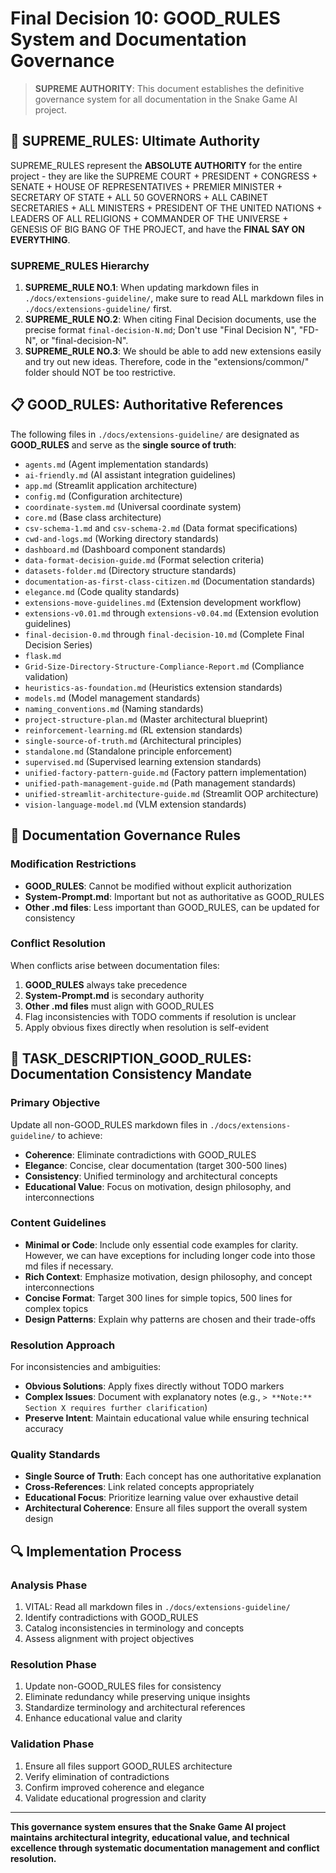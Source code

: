# Final Decision 10: GOOD_RULES System and Documentation Governance

> **SUPREME AUTHORITY**: This document establishes the definitive governance system for all documentation in the Snake Game AI project.

## 🎯 **SUPREME_RULES: Ultimate Authority**

SUPREME_RULES represent the **ABSOLUTE AUTHORITY** for the entire project - they are like the SUPREME COURT + PRESIDENT + CONGRESS + SENATE + HOUSE OF REPRESENTATIVES + PREMIER MINISTER + SECRETARY OF STATE + ALL 50 GOVERNORS + ALL CABINET SECRETARIES + ALL MINISTERS + PRESIDENT OF THE UNITED NATIONS + LEADERS OF ALL RELIGIONS + COMMANDER OF THE UNIVERSE + GENESIS OF BIG BANG OF THE PROJECT, and have the **FINAL SAY ON EVERYTHING**.

### **SUPREME_RULES Hierarchy**
1. **SUPREME_RULE NO.1**: When updating markdown files in `./docs/extensions-guideline/`, make sure to read ALL markdown files in `./docs/extensions-guideline/` first.
2. **SUPREME_RULE NO.2**: When citing Final Decision documents, use the precise format `final-decision-N.md`; Don't use "Final Decision N", "FD-N", or "final-decision-N".
3. **SUPREME_RULE NO.3**: We should be able to add new extensions easily and try out new ideas. Therefore, code in the "extensions/common/" folder should NOT be too restrictive.

## 📋 **GOOD_RULES: Authoritative References**

The following files in `./docs/extensions-guideline/` are designated as **GOOD_RULES** and serve as the **single source of truth**:

- `agents.md` (Agent implementation standards)
- `ai-friendly.md` (AI assistant integration guidelines)
- `app.md` (Streamlit application architecture)
- `config.md` (Configuration architecture)
- `coordinate-system.md` (Universal coordinate system)
- `core.md` (Base class architecture)
- `csv-schema-1.md` and `csv-schema-2.md` (Data format specifications)
- `cwd-and-logs.md` (Working directory standards)
- `dashboard.md` (Dashboard component standards)
- `data-format-decision-guide.md` (Format selection criteria)
- `datasets-folder.md` (Directory structure standards)
- `documentation-as-first-class-citizen.md` (Documentation standards)
- `elegance.md` (Code quality standards)
- `extensions-move-guidelines.md` (Extension development workflow)
- `extensions-v0.01.md` through `extensions-v0.04.md` (Extension evolution guidelines)
- `final-decision-0.md` through `final-decision-10.md` (Complete Final Decision Series)
- `flask.md`
- `Grid-Size-Directory-Structure-Compliance-Report.md` (Compliance validation)
- `heuristics-as-foundation.md` (Heuristics extension standards)
- `models.md` (Model management standards)
- `naming_conventions.md` (Naming standards)
- `project-structure-plan.md` (Master architectural blueprint)
- `reinforcement-learning.md` (RL extension standards)
- `single-source-of-truth.md` (Architectural principles)
- `standalone.md` (Standalone principle enforcement)
- `supervised.md` (Supervised learning extension standards)
- `unified-factory-pattern-guide.md` (Factory pattern implementation)
- `unified-path-management-guide.md` (Path management standards)
- `unified-streamlit-architecture-guide.md` (Streamlit OOP architecture)
- `vision-language-model.md` (VLM extension standards)

## 🚫 **Documentation Governance Rules**

### **Modification Restrictions**
- **GOOD_RULES**: Cannot be modified without explicit authorization
- **System-Prompt.md**: Important but not as authoritative as GOOD_RULES
- **Other .md files**: Less important than GOOD_RULES, can be updated for consistency

### **Conflict Resolution**
When conflicts arise between documentation files:
1. **GOOD_RULES** always take precedence
2. **System-Prompt.md** is secondary authority
3. **Other .md files** must align with GOOD_RULES
4. Flag inconsistencies with TODO comments if resolution is unclear
5. Apply obvious fixes directly when resolution is self-evident

## 🎯 **TASK_DESCRIPTION_GOOD_RULES: Documentation Consistency Mandate**

### **Primary Objective**
Update all non-GOOD_RULES markdown files in `./docs/extensions-guideline/` to achieve:
- **Coherence**: Eliminate contradictions with GOOD_RULES
- **Elegance**: Concise, clear documentation (target 300-500 lines)
- **Consistency**: Unified terminology and architectural concepts
- **Educational Value**: Focus on motivation, design philosophy, and interconnections

### **Content Guidelines**
- **Minimal or Code**: Include only essential code examples for clarity. However, we can have exceptions for including longer code into those md files if necessary.
- **Rich Context**: Emphasize motivation, design philosophy, and concept interconnections
- **Concise Format**: Target 300 lines for simple topics, 500 lines for complex topics
- **Design Patterns**: Explain why patterns are chosen and their trade-offs

### **Resolution Approach**
For inconsistencies and ambiguities:
- **Obvious Solutions**: Apply fixes directly without TODO markers
- **Complex Issues**: Document with explanatory notes (e.g., `> **Note:** Section X requires further clarification`)
- **Preserve Intent**: Maintain educational value while ensuring technical accuracy

### **Quality Standards**
- **Single Source of Truth**: Each concept has one authoritative explanation
- **Cross-References**: Link related concepts appropriately
- **Educational Focus**: Prioritize learning value over exhaustive detail
- **Architectural Coherence**: Ensure all files support the overall system design

## 🔍 **Implementation Process**

### **Analysis Phase**
1. VITAL: Read all markdown files in `./docs/extensions-guideline/`
2. Identify contradictions with GOOD_RULES
3. Catalog inconsistencies in terminology and concepts
4. Assess alignment with project objectives

### **Resolution Phase**
1. Update non-GOOD_RULES files for consistency
2. Eliminate redundancy while preserving unique insights
3. Standardize terminology and architectural references
4. Enhance educational value and clarity

### **Validation Phase**
1. Ensure all files support GOOD_RULES architecture
2. Verify elimination of contradictions
3. Confirm improved coherence and elegance
4. Validate educational progression and clarity

---

**This governance system ensures that the Snake Game AI project maintains architectural integrity, educational value, and technical excellence through systematic documentation management and conflict resolution.**

